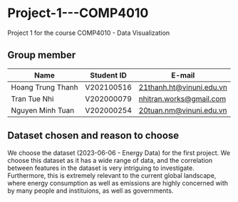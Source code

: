 # Project-1---COMP4010
Project 1 for the course COMP4010 - Data Visualization

## Group member
|Name   |Student ID   |E-mail   |
|-------|-------------|---------|
|Hoang Trung Thanh   |V202100516   |21thanh.ht@vinuni.edu.vn   |
|Tran Tue Nhi   |V202000079   |nhitran.works@gmail.com   |
|Nguyen Minh Tuan   |V202000254   |20tuan.nm@vinuni.edu.vn   |

## Dataset chosen and reason to choose

We choose the dataset (2023-06-06 - Energy Data) for the first project. We choose this dataset as it has a wide range of data, and the correlation between features in the dataset is very intriguing to investigate. Furthermore, this is extremely relevant to the current global landscape, where energy consumption as well as emissions are highly concerned with by many people and instituions, as well as governments.